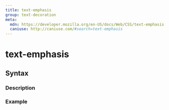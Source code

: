 ```yaml
---
title: text-emphasis
group: text-decoration
meta:
  mdn: https://developer.mozilla.org/en-US/docs/Web/CSS/text-emphasis
  caniuse: http://caniuse.com/#search=text-emphasis
---
```


# text-emphasis
<!--- Introduction for text-emphasis, keep it brief and set the overall context -->

## Syntax
<!--- Introduce the various syntax for text-emphasis -->

### Description
<!--- For each major section of syntax, provide a description explaining its usage further -->

### Example
<!--- Provide code examples for the syntax block you're currently describing -->